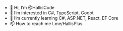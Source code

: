 - 👋 Hi, I’m @HallisCode
- 👀 I’m interested in C#, TypeScript, Godot
- 🌱 I’m currently learning C#, ASP.NET, React, EF Core
- 📫 How to reach me t.me/HallisPlus
